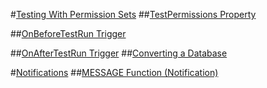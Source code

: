 #[Testing With Permission Sets](testing-permissionsets.md)
##[TestPermissions Property](property-testpermissions.md)

##[OnBeforeTestRun Trigger](trigger-onbeforetestrun.md)

##[OnAfterTestRun Trigger](trigger-onaftertestrun.md)
##[Converting a Database](upgrade-convertingdatabase.md)

#[Notifications](notifications-developing.md)
##[MESSAGE Function (Notification)](function-notification.md)
